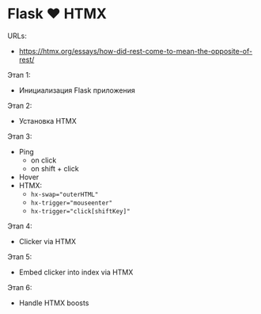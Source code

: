 # Flask ❤️ HTMX

URLs:
- https://htmx.org/essays/how-did-rest-come-to-mean-the-opposite-of-rest/


Этап 1:
- Инициализация Flask приложения

Этап 2:
- Установка HTMX

Этап 3:
- Ping
  - on click
  - on shift + click
- Hover
- HTMX:
  - `hx-swap="outerHTML"`
  - `hx-trigger="mouseenter"`
  - `hx-trigger="click[shiftKey]"`

Этап 4:
- Clicker via HTMX

Этап 5:
- Embed clicker into index via HTMX

Этап 6:
- Handle HTMX boosts

